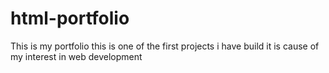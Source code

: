 # html-portfolio
This is my portfolio this is one of the first projects i have build it is cause of my interest in web development
